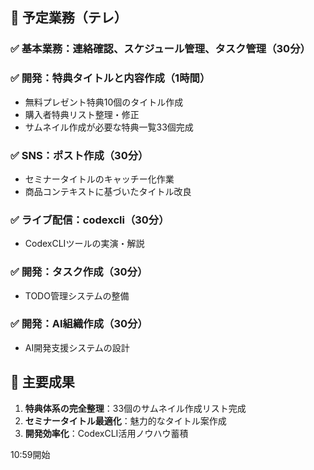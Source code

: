 ## 📅 予定業務（テレ）

### ✅ 基本業務：連絡確認、スケジュール管理、タスク管理（30分）
### ✅ 開発：特典タイトルと内容作成（1時間）
- 無料プレゼント特典10個のタイトル作成
- 購入者特典リスト整理・修正
- サムネイル作成が必要な特典一覧33個完成

### ✅ SNS：ポスト作成（30分）
- セミナータイトルのキャッチー化作業
- 商品コンテキストに基づいたタイトル改良

### ✅ ライブ配信：codexcli（30分）
- CodexCLIツールの実演・解説

### ✅ 開発：タスク作成（30分）
- TODO管理システムの整備

### ✅ 開発：AI組織作成（30分）
- AI開発支援システムの設計

## 🎯 主要成果
1. **特典体系の完全整理**：33個のサムネイル作成リスト完成
2. **セミナータイトル最適化**：魅力的なタイトル案作成
3. **開発効率化**：CodexCLI活用ノウハウ蓄積

10:59開始

